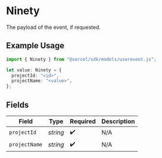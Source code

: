 # Ninety

The payload of the event, if requested.

## Example Usage

```typescript
import { Ninety } from "@vercel/sdk/models/userevent.js";

let value: Ninety = {
  projectId: "<id>",
  projectName: "<value>",
};
```

## Fields

| Field              | Type               | Required           | Description        |
| ------------------ | ------------------ | ------------------ | ------------------ |
| `projectId`        | *string*           | :heavy_check_mark: | N/A                |
| `projectName`      | *string*           | :heavy_check_mark: | N/A                |